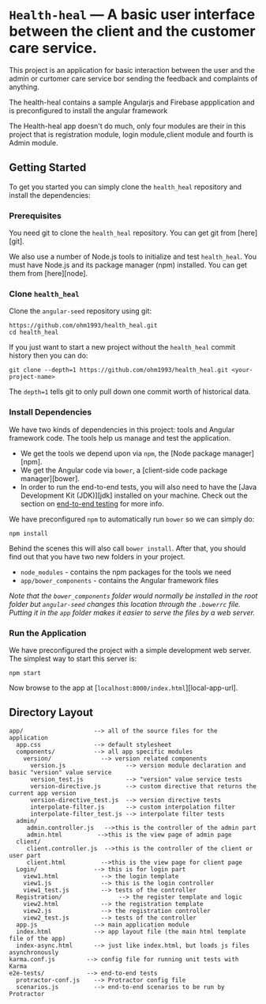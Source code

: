 # `Health-heal` — A basic user interface between the client and the customer care service.

This project is an application for basic interaction between the user and the admin or curtomer care
service bor sending the feedback and complaints of anything.

The health-heal contains a sample Angularjs and Firebase appplication and is preconfigured to 
install the angular framework

The Health-heal app doesn't do much, only four modules are their in this project that is registration module,
login module,client module and fourth is Admin module.


## Getting Started

To get you started you can simply clone the `health_heal` repository and install the dependencies:

### Prerequisites

You need git to clone the `health_heal` repository. You can get git from [here][git].

We also use a number of Node.js tools to initialize and test `health_heal`. You must have Node.js
and its package manager (npm) installed. You can get them from [here][node].

### Clone `health_heal`

Clone the `angular-seed` repository using git:

```
https://github.com/ohm1993/health_heal.git
cd health_heal
```

If you just want to start a new project without the `health_heal` commit history then you can do:

```
git clone --depth=1 https://github.com/ohm1993/health_heal.git <your-project-name>
```

The `depth=1` tells git to only pull down one commit worth of historical data.

### Install Dependencies

We have two kinds of dependencies in this project: tools and Angular framework code. The tools help
us manage and test the application.

* We get the tools we depend upon via `npm`, the [Node package manager][npm].
* We get the Angular code via `bower`, a [client-side code package manager][bower].
* In order to run the end-to-end tests, you will also need to have the
  [Java Development Kit (JDK)][jdk] installed on your machine. Check out the section on
  [end-to-end testing](#e2e-testing) for more info.

We have preconfigured `npm` to automatically run `bower` so we can simply do:

```
npm install
```

Behind the scenes this will also call `bower install`. After that, you should find out that you have
two new folders in your project.

* `node_modules` - contains the npm packages for the tools we need
* `app/bower_components` - contains the Angular framework files

*Note that the `bower_components` folder would normally be installed in the root folder but
`angular-seed` changes this location through the `.bowerrc` file. Putting it in the `app` folder
makes it easier to serve the files by a web server.*

### Run the Application

We have preconfigured the project with a simple development web server. The simplest way to start
this server is:

```
npm start
```

Now browse to the app at [`localhost:8000/index.html`][local-app-url].


## Directory Layout

```
app/                    --> all of the source files for the application
  app.css               --> default stylesheet
  components/           --> all app specific modules
    version/              --> version related components
      version.js                 --> version module declaration and basic "version" value service
      version_test.js            --> "version" value service tests
      version-directive.js       --> custom directive that returns the current app version
      version-directive_test.js  --> version directive tests
      interpolate-filter.js      --> custom interpolation filter
      interpolate-filter_test.js --> interpolate filter tests
  admin/
     admin.controller.js   -->this is the controller of the admin part
     admin.html          -->this is the view page of admin page
  client/
     client.controller.js  -->this is the controller of the client or user part
     client.html          -->this is the view page for client page      
  Login/                --> this is for login part
    view1.html            --> the login template
    view1.js              --> this is the login controller
    view1_test.js         --> tests of the controller
  Registration/                --> the register template and logic
    view2.html            --> the registration template
    view2.js              --> the registration controller
    view2_test.js         --> tests of the controller
  app.js                --> main application module
  index.html            --> app layout file (the main html template file of the app)
  index-async.html      --> just like index.html, but loads js files asynchronously
karma.conf.js         --> config file for running unit tests with Karma
e2e-tests/            --> end-to-end tests
  protractor-conf.js    --> Protractor config file
  scenarios.js          --> end-to-end scenarios to be run by Protractor
```


